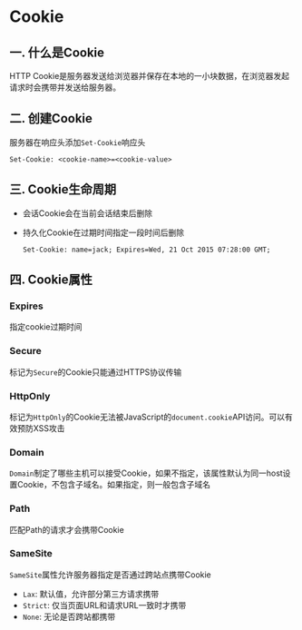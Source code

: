 # Cookie
## 一. 什么是Cookie
HTTP Cookie是服务器发送给浏览器并保存在本地的一小块数据，在浏览器发起请求时会携带并发送给服务器。

## 二. 创建Cookie
服务器在响应头添加`Set-Cookie`响应头

```http
Set-Cookie: <cookie-name>=<cookie-value>
```

## 三. Cookie生命周期
- 会话Cookie会在当前会话结束后删除

- 持久化Cookie在过期时间指定一段时间后删除
  ```http
  Set-Cookie: name=jack; Expires=Wed, 21 Oct 2015 07:28:00 GMT;
  ```

## 四. Cookie属性
### Expires
指定cookie过期时间

### Secure
标记为`Secure`的Cookie只能通过HTTPS协议传输

### HttpOnly
标记为`HttpOnly`的Cookie无法被JavaScript的`document.cookie`API访问。可以有效预防XSS攻击

### Domain
`Domain`制定了哪些主机可以接受Cookie，如果不指定，该属性默认为同一host设置Cookie，不包含子域名。如果指定，则一般包含子域名

### Path
匹配Path的请求才会携带Cookie

### SameSite
`SameSite`属性允许服务器指定是否通过跨站点携带Cookie

- `Lax`: 默认值，允许部分第三方请求携带
- `Strict`: 仅当页面URL和请求URL一致时才携带
- `None`: 无论是否跨站都携带

